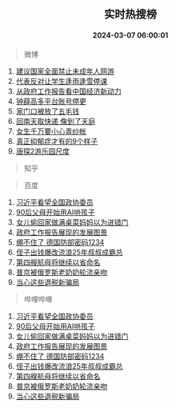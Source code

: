 <div align="center"><h2>实时热搜榜</h2><h4>2024-03-07 06:00:01</h4></div>

> 微博  

1. [建议国家全面禁止未成年人网游](https://s.weibo.com/weibo?q=%23%E5%BB%BA%E8%AE%AE%E5%9B%BD%E5%AE%B6%E5%85%A8%E9%9D%A2%E7%A6%81%E6%AD%A2%E6%9C%AA%E6%88%90%E5%B9%B4%E4%BA%BA%E7%BD%91%E6%B8%B8%23&t=31&band_rank=1&Refer=top)<br />
2. [代表反对让学生逢雨逢雪停课](https://s.weibo.com/weibo?q=%23%E4%BB%A3%E8%A1%A8%E5%8F%8D%E5%AF%B9%E8%AE%A9%E5%AD%A6%E7%94%9F%E9%80%A2%E9%9B%A8%E9%80%A2%E9%9B%AA%E5%81%9C%E8%AF%BE%23&t=31&band_rank=2&Refer=top)<br />
3. [从政府工作报告看中国经济新动力](https://s.weibo.com/weibo?q=%23%E4%BB%8E%E6%94%BF%E5%BA%9C%E5%B7%A5%E4%BD%9C%E6%8A%A5%E5%91%8A%E7%9C%8B%E4%B8%AD%E5%9B%BD%E7%BB%8F%E6%B5%8E%E6%96%B0%E5%8A%A8%E5%8A%9B%23&t=31&band_rank=3&Refer=top)<br />
4. [钟薛高多平台账号停更](https://s.weibo.com/weibo?q=%23%E9%92%9F%E8%96%9B%E9%AB%98%E5%A4%9A%E5%B9%B3%E5%8F%B0%E8%B4%A6%E5%8F%B7%E5%81%9C%E6%9B%B4%23&t=31&band_rank=4&Refer=top)<br />
5. [家门口被放了五毛钱](https://s.weibo.com/weibo?q=%23%E5%AE%B6%E9%97%A8%E5%8F%A3%E8%A2%AB%E6%94%BE%E4%BA%86%E4%BA%94%E6%AF%9B%E9%92%B1%23&t=31&band_rank=5&Refer=top)<br />
6. [回南天取快递 像到了天庭](https://s.weibo.com/weibo?q=%E5%9B%9E%E5%8D%97%E5%A4%A9%E5%8F%96%E5%BF%AB%E9%80%92%20%E5%83%8F%E5%88%B0%E4%BA%86%E5%A4%A9%E5%BA%AD&t=31&band_rank=6&Refer=top)<br />
7. [女生千万要小心青纱帐](https://s.weibo.com/weibo?q=%E5%A5%B3%E7%94%9F%E5%8D%83%E4%B8%87%E8%A6%81%E5%B0%8F%E5%BF%83%E9%9D%92%E7%BA%B1%E5%B8%90&t=31&band_rank=7&Refer=top)<br />
8. [真正抑郁症才有的9个样子](https://s.weibo.com/weibo?q=%E7%9C%9F%E6%AD%A3%E6%8A%91%E9%83%81%E7%97%87%E6%89%8D%E6%9C%89%E7%9A%849%E4%B8%AA%E6%A0%B7%E5%AD%90&t=31&band_rank=8&Refer=top)<br />
9. [唐探2游乐园尺度](https://s.weibo.com/weibo?q=%E5%94%90%E6%8E%A22%E6%B8%B8%E4%B9%90%E5%9B%AD%E5%B0%BA%E5%BA%A6&t=31&band_rank=9&Refer=top)<br />

> 知乎  


> 百度  

1. [习近平看望全国政协委员](https://www.baidu.com/s?wd=%E4%B9%A0%E8%BF%91%E5%B9%B3%E7%9C%8B%E6%9C%9B%E5%85%A8%E5%9B%BD%E6%94%BF%E5%8D%8F%E5%A7%94%E5%91%98&sa=fyb_news&rsv_dl=fyb_news)<br />
2. [90后父母开始用AI哄孩子](https://www.baidu.com/s?wd=90%E5%90%8E%E7%88%B6%E6%AF%8D%E5%BC%80%E5%A7%8B%E7%94%A8AI%E5%93%84%E5%AD%A9%E5%AD%90&sa=fyb_news&rsv_dl=fyb_news)<br />
3. [女儿偷回家做满桌菜妈妈以为进错门](https://www.baidu.com/s?wd=%E5%A5%B3%E5%84%BF%E5%81%B7%E5%9B%9E%E5%AE%B6%E5%81%9A%E6%BB%A1%E6%A1%8C%E8%8F%9C%E5%A6%88%E5%A6%88%E4%BB%A5%E4%B8%BA%E8%BF%9B%E9%94%99%E9%97%A8&sa=fyb_news&rsv_dl=fyb_news)<br />
4. [政府工作报告展现的发展图景](https://www.baidu.com/s?wd=%E6%94%BF%E5%BA%9C%E5%B7%A5%E4%BD%9C%E6%8A%A5%E5%91%8A%E5%B1%95%E7%8E%B0%E7%9A%84%E5%8F%91%E5%B1%95%E5%9B%BE%E6%99%AF&sa=fyb_news&rsv_dl=fyb_news)<br />
5. [绷不住了 德国防部密码1234](https://www.baidu.com/s?wd=%E7%BB%B7%E4%B8%8D%E4%BD%8F%E4%BA%86+%E5%BE%B7%E5%9B%BD%E9%98%B2%E9%83%A8%E5%AF%86%E7%A0%811234&sa=fyb_news&rsv_dl=fyb_news)<br />
6. [侄子出钱爆改流浪25年叔叔成霸总](https://www.baidu.com/s?wd=%E4%BE%84%E5%AD%90%E5%87%BA%E9%92%B1%E7%88%86%E6%94%B9%E6%B5%81%E6%B5%AA25%E5%B9%B4%E5%8F%94%E5%8F%94%E6%88%90%E9%9C%B8%E6%80%BB&sa=fyb_news&rsv_dl=fyb_news)<br />
7. [第四艘航母将继续以省命名](https://www.baidu.com/s?wd=%E7%AC%AC%E5%9B%9B%E8%89%98%E8%88%AA%E6%AF%8D%E5%B0%86%E7%BB%A7%E7%BB%AD%E4%BB%A5%E7%9C%81%E5%91%BD%E5%90%8D&sa=fyb_news&rsv_dl=fyb_news)<br />
8. [普京被俄罗斯老奶奶轮流亲吻](https://www.baidu.com/s?wd=%E6%99%AE%E4%BA%AC%E8%A2%AB%E4%BF%84%E7%BD%97%E6%96%AF%E8%80%81%E5%A5%B6%E5%A5%B6%E8%BD%AE%E6%B5%81%E4%BA%B2%E5%90%BB&sa=fyb_news&rsv_dl=fyb_news)<br />
9. [当心这些退税新骗局](https://www.baidu.com/s?wd=%E5%BD%93%E5%BF%83%E8%BF%99%E4%BA%9B%E9%80%80%E7%A8%8E%E6%96%B0%E9%AA%97%E5%B1%80&sa=fyb_news&rsv_dl=fyb_news)<br />

> 哔哩哔哩  

1. [习近平看望全国政协委员](https://www.baidu.com/s?wd=%E4%B9%A0%E8%BF%91%E5%B9%B3%E7%9C%8B%E6%9C%9B%E5%85%A8%E5%9B%BD%E6%94%BF%E5%8D%8F%E5%A7%94%E5%91%98&sa=fyb_news&rsv_dl=fyb_news)<br />
2. [90后父母开始用AI哄孩子](https://www.baidu.com/s?wd=90%E5%90%8E%E7%88%B6%E6%AF%8D%E5%BC%80%E5%A7%8B%E7%94%A8AI%E5%93%84%E5%AD%A9%E5%AD%90&sa=fyb_news&rsv_dl=fyb_news)<br />
3. [女儿偷回家做满桌菜妈妈以为进错门](https://www.baidu.com/s?wd=%E5%A5%B3%E5%84%BF%E5%81%B7%E5%9B%9E%E5%AE%B6%E5%81%9A%E6%BB%A1%E6%A1%8C%E8%8F%9C%E5%A6%88%E5%A6%88%E4%BB%A5%E4%B8%BA%E8%BF%9B%E9%94%99%E9%97%A8&sa=fyb_news&rsv_dl=fyb_news)<br />
4. [政府工作报告展现的发展图景](https://www.baidu.com/s?wd=%E6%94%BF%E5%BA%9C%E5%B7%A5%E4%BD%9C%E6%8A%A5%E5%91%8A%E5%B1%95%E7%8E%B0%E7%9A%84%E5%8F%91%E5%B1%95%E5%9B%BE%E6%99%AF&sa=fyb_news&rsv_dl=fyb_news)<br />
5. [绷不住了 德国防部密码1234](https://www.baidu.com/s?wd=%E7%BB%B7%E4%B8%8D%E4%BD%8F%E4%BA%86+%E5%BE%B7%E5%9B%BD%E9%98%B2%E9%83%A8%E5%AF%86%E7%A0%811234&sa=fyb_news&rsv_dl=fyb_news)<br />
6. [侄子出钱爆改流浪25年叔叔成霸总](https://www.baidu.com/s?wd=%E4%BE%84%E5%AD%90%E5%87%BA%E9%92%B1%E7%88%86%E6%94%B9%E6%B5%81%E6%B5%AA25%E5%B9%B4%E5%8F%94%E5%8F%94%E6%88%90%E9%9C%B8%E6%80%BB&sa=fyb_news&rsv_dl=fyb_news)<br />
7. [第四艘航母将继续以省命名](https://www.baidu.com/s?wd=%E7%AC%AC%E5%9B%9B%E8%89%98%E8%88%AA%E6%AF%8D%E5%B0%86%E7%BB%A7%E7%BB%AD%E4%BB%A5%E7%9C%81%E5%91%BD%E5%90%8D&sa=fyb_news&rsv_dl=fyb_news)<br />
8. [普京被俄罗斯老奶奶轮流亲吻](https://www.baidu.com/s?wd=%E6%99%AE%E4%BA%AC%E8%A2%AB%E4%BF%84%E7%BD%97%E6%96%AF%E8%80%81%E5%A5%B6%E5%A5%B6%E8%BD%AE%E6%B5%81%E4%BA%B2%E5%90%BB&sa=fyb_news&rsv_dl=fyb_news)<br />
9. [当心这些退税新骗局](https://www.baidu.com/s?wd=%E5%BD%93%E5%BF%83%E8%BF%99%E4%BA%9B%E9%80%80%E7%A8%8E%E6%96%B0%E9%AA%97%E5%B1%80&sa=fyb_news&rsv_dl=fyb_news)<br />
